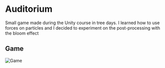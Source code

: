 # Auditorium

Small game made during the Unity course in tree days. I learned how to use forces on particles and I decided to experiment on the post-processing with the bloom effect

## Game

![Game](./Gifs/Game.gif)
